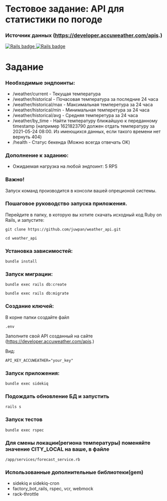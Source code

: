 # Тестовое задание: API для статистики по погоде

### Источник данных (https://developer.accuweather.com/apis.)

<div>
  <a href="https://rubyonrails.org">
    <img src="https://img.shields.io/badge/Rails-7.0.4-ff0000?logo=RubyonRails&logoColor=white&?style=for-the-badge"
    alt="Rails badge" />
  </a>
  <a href="https://rubyonrails.org">
    <img src="https://img.shields.io/badge/Ruby-3.1.2-ff0000?logo=Ruby&logoColor=white&?style=for-the-badge"
    alt="Rails badge" />
  </a>
</div>

# Задание
### Необходимые эндпоинты:

* /weather/current - Текущая температура
* /weather/historical - Почасовая температура за последние 24 часа
* /weather/historical/max - Максимальная темперетура за 24 часа
* /weather/historical/min - Минимальная темперетура за 24 часа
* /weather/historical/avg - Средняя темперетура за 24 часа
* /weather/by_time - Найти температуру ближайшую к переданному timestamp (например 1621823790 должен отдать температуру за 2021-05-24 08:00. Из имеющихся данных, если такого времени нет вернуть 404)
* /health - Статус бекенда (Можно всегда отвечать OK)

### Дополнение к заданию:

* Ожидаемая нагрузка на любой эндпоинт: 5 RPS

### Важно!
Запуск команд производится в консоли вашей опреционой системы.

### Пошаговое руководство запуска приложения.

Перейдите в папку, в которую вы хотите скачать исходный код Ruby on Rails, и запустите:

```
git clone https://github.com/juwpan/weather_api.git
```
```
cd weather_api
```

### Установка зависимостей:
```
bundle install
```
### Запуск миграции:

```
bundle exec rails db:create
```
```
bundle exec rails db:migrate
```
### Создание ключей:

В корне папки создайте файл
```
.env
```
Заполните свой API созданный на сайте  (https://developer.accuweather.com/apis.)

Вид:
```
API_KEY_ACCUWEATHER="your_key"
```
### Запуск приложения:

```
bundle exec sidekiq
```
### Подождать обновление БД и запустить

```
rails s
```

### Запуск тестов

```
bundle exec rspec
```

### Для смены локации(региона температуры) поменяйте значение CITY_LOCAL на ваше, в файле

```
/app/services/forecast_service.rb
```

### Использованные дополнительные библиотеки(gem)

* sidekiq и sidekiq-cron
* factory_bot_rails, rspec, vcr, webmock
* rack-throttle
